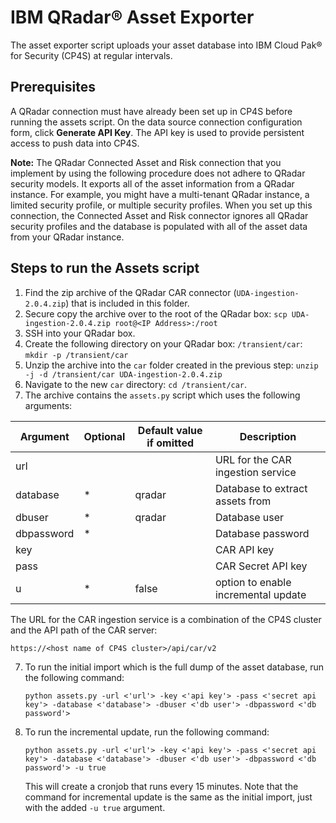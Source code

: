# IBM QRadar® Asset Exporter

The asset exporter script uploads your asset database into IBM Cloud Pak® for Security (CP4S) at regular intervals.

## Prerequisites

A QRadar connection must have already been set up in CP4S before running the assets script. On the data source connection configuration form, click **Generate API Key**. The API key is used to provide persistent access to push data into CP4S. 

**Note:** The QRadar Connected Asset and Risk connection that you implement by using the following procedure does not adhere to QRadar security models. It exports all of the asset information from a QRadar instance. For example, you might have a multi-tenant QRadar instance, a limited security profile, or multiple security profiles. When you set up this connection, the Connected Asset and Risk connector ignores all QRadar security profiles and the database is populated with all of the asset data from your QRadar instance.

## Steps to run the Assets script

1. Find the zip archive of the QRadar CAR connector (`UDA-ingestion-2.0.4.zip`) that is included in this folder.
2. Secure copy the archive over to the root of the QRadar box: `scp UDA-ingestion-2.0.4.zip root@<IP Address>:/root`
2. SSH into your QRadar box.
3. Create the following directory on your QRadar box: `/transient/car`: `mkdir -p /transient/car`
4. Unzip the archive into the `car` folder created in the previous step: `unzip -j -d /transient/car UDA-ingestion-2.0.4.zip`
5. Navigate to the new `car` directory: `cd /transient/car`.
6. The archive contains the `assets.py` script which uses the following arguments: 

| Argument     | Optional  | Default value if omitted | Description       |
| -----------  | --------- | -----------              | ------------       |
| url          |           |                          | URL for the CAR ingestion service |
| database     | *         | qradar                   | Database to extract assets from |
| dbuser       | *         | qradar                   | Database user                  |
| dbpassword   | *         |                          | Database password                  |
| key          |           |                          | CAR API key                 |
| pass         |           |                          | CAR Secret API key                   |
| u            | *         | false                    | option to enable incremental update |

The URL for the CAR ingestion service is a combination of the CP4S cluster and the API path of the CAR server: 

`https://<host name of CP4S cluster>/api/car/v2`

7. To run the initial import which is the full dump of the asset database, run the following command:
   ```
   python assets.py -url <'url'> -key <'api key'> -pass <'secret api key'> -database <'database'> -dbuser <'db user'> -dbpassword <'db password'>
   ```
8. To run the incremental update, run the following command:
   ```
   python assets.py -url <'url'> -key <'api key'> -pass <'secret api key'> -database <'database'> -dbuser <'db user'> -dbpassword <'db password'> -u true
   ```
   This will create a cronjob that runs every 15 minutes. Note that the command for incremental update is the same as the initial import, just with the added `-u true` argument.
